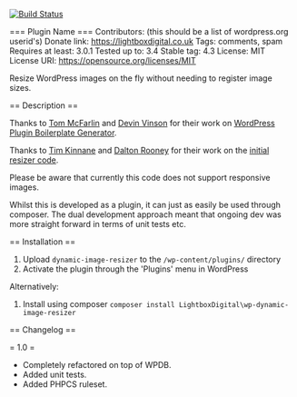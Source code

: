 [![Build Status](https://travis-ci.org/LightboxDigital/wp-dynamic-image-resizer.svg?branch=master)](https://travis-ci.org/LightboxDigital/wp-dynamic-image-resizer)

=== Plugin Name ===
Contributors: (this should be a list of wordpress.org userid's)
Donate link: https://lightboxdigital.co.uk
Tags: comments, spam
Requires at least: 3.0.1
Tested up to: 3.4
Stable tag: 4.3
License: MIT
License URI: https://opensource.org/licenses/MIT

Resize WordPress images on the fly without needing to register image sizes.

== Description ==

Thanks to [Tom McFarlin](https://twitter.com/tommcfarlin)
and [Devin Vinson](https://twitter.com/devinvinson) for
their work on [WordPress Plugin Boilerplate Generator](http://wppb.me/).

Thanks to [Tim Kinnane](https://twitter.com/timkinnane) and [Dalton Rooney](https://twitter.com/dalton)
for their work on the [initial resizer code](https://gist.github.com/timkinnane/e82eb87d9cc489620b80).

Please be aware that currently this code does not support responsive images.

Whilst this is developed as a plugin, it can just as easily be used through composer. The dual
development approach meant that ongoing dev was more straight forward in terms of unit tests etc.

== Installation ==

1. Upload `dynamic-image-resizer` to the `/wp-content/plugins/` directory
2. Activate the plugin through the 'Plugins' menu in WordPress

Alternatively:
1. Install using composer `composer install LightboxDigital\wp-dynamic-image-resizer`

== Changelog ==

= 1.0 =
* Completely refactored on top of WPDB.
* Added unit tests.
* Added PHPCS ruleset.
